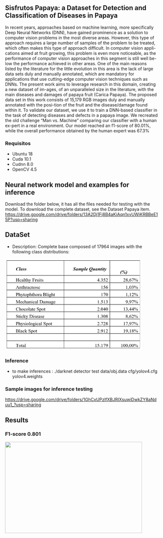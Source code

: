 ## Sisfrutos Papaya: a Dataset for Detection and Classification of Diseases in Papaya
In recent years, approaches based on machine learning, more specifically Deep Neural Networks (DNN), have gained prominence as a solution to computer vision problems in the most diverse areas. However, this type of approach requires a large number of samples of the problem to be treated, which often makes this type of approach difficult. In computer vision appli-cations aimed at fruit growing, this problem is even more noticeable, as the performance of computer vision approaches in this segment is still well be-low the performance achieved in other areas. One of the main reasons listed by the literature for the little evolution in this area is the lack of large data sets duly and manually annotated, which are mandatory for applications that use cutting-edge computer vision techniques such as DNNs. The present work aims to leverage research in this domain, creating a new dataset of im-ages, of an unparalleled size in the literature, with the main diseases and damages of papaya fruit (Carica Papaya). The proposed data set in this work consists of 15,179 RGB images duly and manually annotated with the posi-tion of the fruit and the disease/damage found within it.
To validate our dataset, we use it to train a DNN-based classifier in the task of detecting diseases and defects in a papaya image. We recreated the old challenge “Man vs. Machine” comparing our classifier with a human ex-pert in a real environment. Our model reached an f1-score of 80.01%, while the overall performance obtained by the human expert was 67.3%

### Requisitos
- Ubuntu 18
- Cuda 10.1
- Cudnn 8.0
- OpenCV 4.5

## Neural network model and examples for inference
Download the folder below, it has all the files needed for testing with the model.
To download the complete dataset, see the Dataset Papaya item.
https://drive.google.com/drive/folders/13A2Dj1Fj8B4aKiAqn1xvUWiKRBBeE15P?usp=sharing

## DataSet
-  Description: Complete base composed of 17964 images with the following class distributions:
<img src=https://github.com/jairolucas/Sisfrutos-Papaya/blob/main/classes%20icann.png height=300 e width=450>

### Inference
- to make inferences : ./darknet detector test data/obj.data cfg/yolov4.cfg yolov4.weights


### Sample images for inference testing
https://drive.google.com/drive/folders/1GhCxUPzlfXBJRIXsuwiDwkZY8aNduu1_?usp=sharing

## Results
### F1-score 0.801
<img src=https://https://github.com/jairolucas/Sisfrutos-Papaya/blob/main/graf%20icann.png height=300 e width=450>
